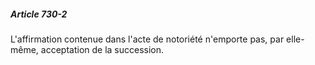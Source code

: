 ##### Article 730-2

L'affirmation contenue dans l'acte de notoriété n'emporte pas, par elle-même, acceptation de la succession.

